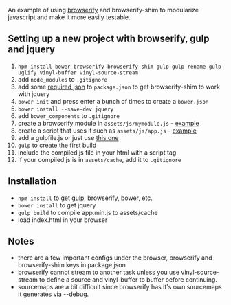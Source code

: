 An example of using [browserify](http://browserify.org) and browserify-shim to modularize javascript and make it more easily testable.

## Setting up a new project with browserify, gulp and jquery
1. `npm install bower browserify browserify-shim gulp gulp-rename gulp-uglify vinyl-buffer vinyl-source-stream`
2. add `node_modules` to `.gitignore`
3. add some [required json](https://github.com/mikedfunk/browserify-test/blob/master/package.json#L29-L39) to `package.json` to get browserify-shim to work with jquery
4. `bower init` and press enter a bunch of times to create a `bower.json`
5. `bower install --save-dev jquery`
6. add `bower_components` to `.gitignore`
7. create a browserify module in `assets/js/mymodule.js` - [example](https://github.com/mikedfunk/browserify-test/blob/master/assets/js/replace-text.js)
8. create a script that uses it such as `assets/js/app.js` - [example](https://github.com/mikedfunk/browserify-test/blob/master/assets/js/app.js)
9. add a gulpfile.js or just use [this one](https://github.com/mikedfunk/browserify-test/blob/master/gulpfile.js)
10. `gulp` to create the first build
11. include the compiled js file in your html with a script tag
12. If your compiled js is in `assets/cache`, add it to `.gitignore`

## Installation
* `npm install` to get gulp, browserify, bower, etc.
* `bower install` to get jquery
* `gulp build` to compile app.min.js to assets/cache
* load index.html in your browser

## Notes
* there are a few important configs under the browser, browserify and browserify-shim keys in package.json
* browserify cannot stream to another task unless you use vinyl-source-stream to define a source and vinyl-buffer to buffer before continuing.
* sourcemaps are a bit difficult since browserify has it's own sourcemaps it generates via --debug.
